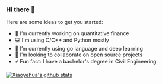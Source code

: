 ### Hi there 👋

Here are some ideas to get you started:

- 🔭 I’m currently working on quantitative finance
- 💻 I'm using C/C++ and Python mostly
- 🌱 I’m currently using go language and deep learning
- 👯 I’m looking to collaborate on open source projects
- ⚡ Fun fact: I have a bachelor's degree in Civil Engineering

[![Xiaoyehua's github stats](https://github-readme-stats.vercel.app/api?username=linwanxiaoyehua&show_icons=true&theme=tokyonight&include_all_commits=true&count_private=true)](https://github.com/linwanxiaoyehua)
